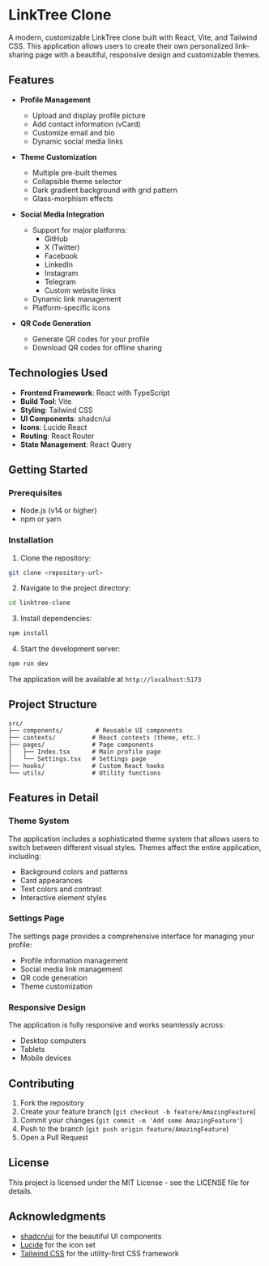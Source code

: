 # LinkTree Clone

A modern, customizable LinkTree clone built with React, Vite, and Tailwind CSS. This application allows users to create their own personalized link-sharing page with a beautiful, responsive design and customizable themes.

## Features

- **Profile Management**
  - Upload and display profile picture
  - Add contact information (vCard)
  - Customize email and bio
  - Dynamic social media links

- **Theme Customization**
  - Multiple pre-built themes
  - Collapsible theme selector
  - Dark gradient background with grid pattern
  - Glass-morphism effects

- **Social Media Integration**
  - Support for major platforms:
    - GitHub
    - X (Twitter)
    - Facebook
    - LinkedIn
    - Instagram
    - Telegram
    - Custom website links
  - Dynamic link management
  - Platform-specific icons

- **QR Code Generation**
  - Generate QR codes for your profile
  - Download QR codes for offline sharing

## Technologies Used

- **Frontend Framework**: React with TypeScript
- **Build Tool**: Vite
- **Styling**: Tailwind CSS
- **UI Components**: shadcn/ui
- **Icons**: Lucide React
- **Routing**: React Router
- **State Management**: React Query

## Getting Started

### Prerequisites

- Node.js (v14 or higher)
- npm or yarn

### Installation

1. Clone the repository:
```bash
git clone <repository-url>
```

2. Navigate to the project directory:
```bash
cd linktree-clone
```

3. Install dependencies:
```bash
npm install
```

4. Start the development server:
```bash
npm run dev
```

The application will be available at `http://localhost:5173`

## Project Structure

```
src/
├── components/         # Reusable UI components
├── contexts/          # React contexts (theme, etc.)
├── pages/             # Page components
│   ├── Index.tsx      # Main profile page
│   └── Settings.tsx   # Settings page
├── hooks/             # Custom React hooks
└── utils/             # Utility functions
```

## Features in Detail

### Theme System
The application includes a sophisticated theme system that allows users to switch between different visual styles. Themes affect the entire application, including:
- Background colors and patterns
- Card appearances
- Text colors and contrast
- Interactive element styles

### Settings Page
The settings page provides a comprehensive interface for managing your profile:
- Profile information management
- Social media link management
- QR code generation
- Theme customization

### Responsive Design
The application is fully responsive and works seamlessly across:
- Desktop computers
- Tablets
- Mobile devices

## Contributing

1. Fork the repository
2. Create your feature branch (`git checkout -b feature/AmazingFeature`)
3. Commit your changes (`git commit -m 'Add some AmazingFeature'`)
4. Push to the branch (`git push origin feature/AmazingFeature`)
5. Open a Pull Request

## License

This project is licensed under the MIT License - see the LICENSE file for details.

## Acknowledgments

- [shadcn/ui](https://ui.shadcn.com/) for the beautiful UI components
- [Lucide](https://lucide.dev/) for the icon set
- [Tailwind CSS](https://tailwindcss.com/) for the utility-first CSS framework